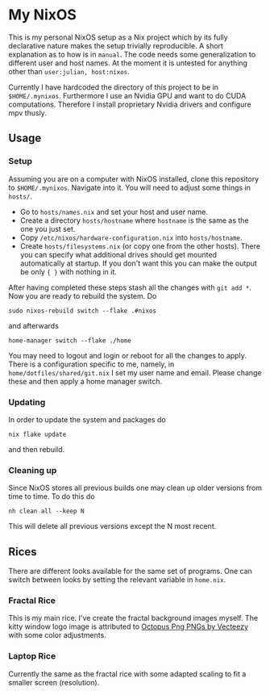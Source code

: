 # My NixOS
This is my personal NixOS setup as a Nix project which by its fully declarative nature makes the setup trivially reproducible. A short explanation as to how is in `manual`. The code needs some generalization to different user and host names. At the moment it is untested for anything other than `user:julian, host:nixos`.

Currently I have hardcoded the directory of this project to be in `$HOME/.mynixos`. Furthermore I use an Nvidia GPU and want to do CUDA computations. Therefore I install proprietary Nvidia drivers and configure mpv thusly. 

## Usage

### Setup
Assuming you are on a computer with NixOS installed, clone this repository to `$HOME/.mynixos`. Navigate into it. You will need to adjust some things in `hosts/`.
 * Go to `hosts/names.nix` and set your host and user name.
 * Create a directory `hosts/hostname` where `hostname` is the same as the one you just set.
 * Copy `/etc/nixos/hardware-configuration.nix` into `hosts/hostname`.
 * Create `hosts/filesystems.nix` (or copy one from the other hosts). There you can specify what additional drives should get mounted automatically at startup. If you don't want this you can make the output be only `{ }` with nothing in it.

After having completed these steps stash all the changes with `git add *`. Now you are ready to rebuild the system. Do
```
sudo nixos-rebuild switch --flake .#nixos
```
and afterwards
```
home-manager switch --flake ./home
```
You may need to logout and login or reboot for all the changes to apply. There is a configuration specific to me, namely, in `home/dotfiles/shared/git.nix` I set my user name and email. Please change these and then apply a home manager switch.

### Updating
In order to update the system and packages do
```
nix flake update
```
and then rebuild.

### Cleaning up
Since NixOS stores all previous builds one may clean up older versions from time to time. To do this do
```
nh clean all --keep N
```
This will delete all previous versions except the N most recent.

## Rices

There are different looks available for the same set of programs. One can switch between looks by setting the relevant variable in `home.nix`.

### Fractal Rice
This is my main rice. I've create the fractal background images myself. The kitty window logo image is attributed to [Octopus Png PNGs by Vecteezy](https://www.vecteezy.com/free-png/octopus-png) with some color adjustments.

### Laptop Rice
Currently the same as the fractal rice with some adapted scaling to fit a smaller screen (resolution).
